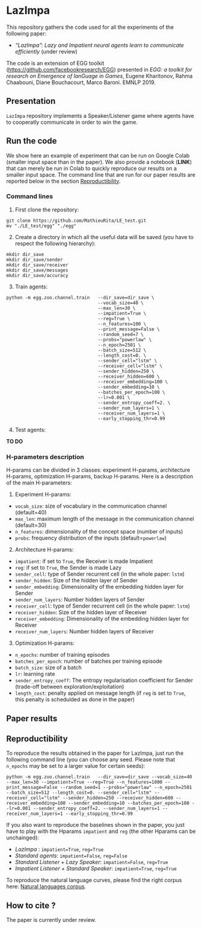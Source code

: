# LazImpa

This repository gathers the code used for all the experiments of the following paper:

- *“LazImpa”: Lazy and Impatient neural agents learn to communicate efficiently* (under review)

The code is an extension of EGG toolkit (https://github.com/facebookresearch/EGG) presented in *EGG: a toolkit for research on Emergence of lanGuage in Games*, Eugene Kharitonov, Rahma Chaabouni, Diane Bouchacourt, Marco Baroni. EMNLP 2019.

## Presentation

`LazImpa` repository implements a Speaker/Listener game where agents have to cooperatly communicate in order to win the game.

## Run the code

We show here an example of experiment that can be run on Google Colab (smaller input space than in the paper). We also provide a notebook (**LINK**) that can merely be run in Colab to quickly reproduce our results on a smaller input space. The command line that are run for our paper results are reported below in the section [Reproductibility](http://github.com/MathieuRita/LE_test#Reproductibility).

### Command lines

1. First clone the repository:
```
git clone https://github.com/MathieuRita/LE_test.git
mv "./LE_test/egg" "./egg"
```

2. Create a directory in which all the useful data will be saved (you have to respect the following hierarchy):

```
mkdir dir_save
mkdir dir_save/sender
mkdir dir_save/receiver
mkdir dir_save/messages
mkdir dir_save/accuracy
```


3. Train agents:

```
python -m egg.zoo.channel.train   --dir_save=dir_save \
                                  --vocab_size=40 \
                                  --max_len=30 \
                                  --impatient=True \
                                  --reg=True \
                                  --n_features=100 \
                                  --print_message=False \
                                  --random_seed=7 \
                                  --probs="powerlaw" \
                                  --n_epoch=2501 \
                                  --batch_size=512 \
                                  --length_cost=0. \
                                  --sender_cell="lstm" \
                                  --receiver_cell="lstm" \
                                  --sender_hidden=250 \
                                  --receiver_hidden=600 \
                                  --receiver_embedding=100 \
                                  --sender_embedding=10 \
                                  --batches_per_epoch=100 \
                                  --lr=0.001 \
                                  --sender_entropy_coeff=2. \
                                  --sender_num_layers=1 \
                                  --receiver_num_layers=1 \
                                  --early_stopping_thr=0.99
```

4. Test agents:

**TO DO**

### H-parameters description

H-params can be divided in 3 classes: experiment H-params, architecture H-params, optimization H-params, backup H-params. Here is a description of the main H-parameters:

1. Experiment H-params:
- `vocab_size`: size of vocabulary in the communication channel (default=40)
- `max_len`: maximum length of the message in the communication channel (default=30)
- `n_features`: dimensionality of the concept space (number of inputs)
- `probs`: frequency distribution of the inputs (default=`powerlaw`)

2. Architecture H-params:
- `impatient`: if set to `True`, the Receiver is made Impatient
- `reg`: if set to `True`, the Sender is made Lazy
- `sender_cell`: type of Sender recurrent cell (in the whole paper: `lstm`)
- `sender_hidden`: Size of the hidden layer of Sender
- `sender_embedding`: Dimensionality of the embedding hidden layer for Sender
- `sender_num_layers`: Number hidden layers of Sender
- `receiver_cell`: type of Sender recurrent cell (in the whole paper: `lstm`)
- `receiver_hidden`: Size of the hidden layer of Receiver
- `receiver_embedding`: Dimensionality of the embedding hidden layer for Receiver
- `receiver_num_layers`: Number hidden layers of Receiver

3. Optimization H-params:
- `n_epochs`: number of training episodes
- `batches_per_epoch`: number of batches per training episode
- `batch_size`: size of a batch
- `lr`: learning rate
- `sender_entropy_coeff`: The entropy regularisation coefficient for Sender (trade-off between exploration/exploitation)
- `length_cost`: penalty applied on message length (if `reg` is set to `True`, this penalty is schedulded as done in the paper)

## Paper results

## Reproductibility

To reproduce the results obtained in the paper for LazImpa, just run the following command line (you can choose any seed. Please note that `n_epochs` may be set to a larger value for certain seeds):

```
python -m egg.zoo.channel.train   --dir_save=dir_save --vocab_size=40 --max_len=30 --impatient=True --reg=True --n_features=1000 --print_message=False --random_seed=1 --probs="powerlaw" --n_epoch=2501 --batch_size=512 --length_cost=0. --sender_cell="lstm" --receiver_cell="lstm" --sender_hidden=250 --receiver_hidden=600 --receiver_embedding=100 --sender_embedding=10 --batches_per_epoch=100 --lr=0.001 --sender_entropy_coeff=2. --sender_num_layers=1 --receiver_num_layers=1 --early_stopping_thr=0.99
```

If you also want to reproduce the baselines shown in the paper, you just have to play with the Hparams `impatient` and `reg` (the other Hparams can be unchainged):

- *LazImpa* : `impatient=True`, `reg=True`
- *Standard agents*: `impatient=False`, `reg=False`
- *Standard Listener + Lazy Speaker*: `impatient=False`, `reg=True`
- *Impatient Listener + Standard Speaker*: `impatient=True`, `reg=True`

To reproduce the natural language curves, please find the right corpus here: [Natural languages corpus](http://corpus.leeds.ac.uk/serge/).

## How to cite ?

The paper is currently under review.
